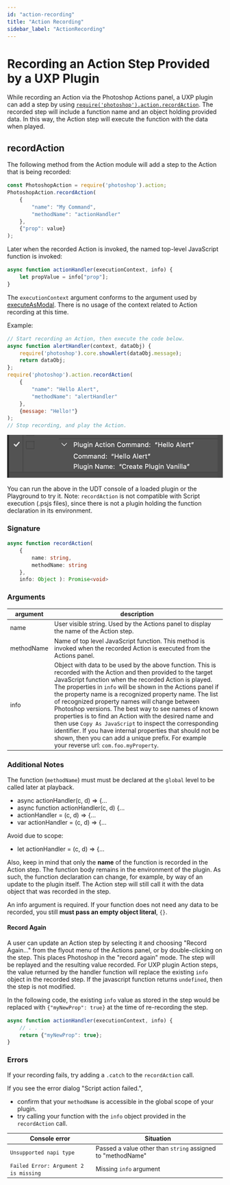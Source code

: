```yaml
---
id: "action-recording"
title: "Action Recording"
sidebar_label: "ActionRecording"
---
```


# Recording an Action Step Provided by a UXP Plugin

While recording an Action via the Photoshop Actions panel, a UXP plugin can add a step by using [`require('photoshop').action.recordAction`](./photoshopaction/#recordaction).  The recorded step will include a function name and an object holding provided data.  In this way, the Action step will execute the function with the data when played.

## recordAction

The following method from the Action module will add a step to the Action that is being recorded:

```javascript
const PhotoshopAction = require('photoshop').action;
PhotoshopAction.recordAction(
    {
        "name": "My Command",
        "methodName": "actionHandler"
    },
    {"prop": value}
);
```

Later when the recorded Action is invoked, the named top-level JavaScript function is invoked:

```javascript
async function actionHandler(executionContext, info) {
    let propValue = info["prop"];
}
```
The `executionContext` argument conforms to the argument used by [executeAsModal](./executeasmodal).  There is no usage of the context related to Action recording at this time.


Example:
```javascript
// Start recording an Action, then execute the code below.
async function alertHandler(context, dataObj) {
    require('photoshop').core.showAlert(dataObj.message);
    return dataObj;
};
require('photoshop').action.recordAction(
    {
        "name": "Hello Alert",
        "methodName": "alertHandler"
    },
    {message: "Hello!"}
);
// Stop recording, and play the Action.
```
![recordAction](./assets/recordAction.png)

You can run the above in the UDT console of a loaded plugin or the Playground to try it. 
Note: `recordAction` is not compatible with Script execution (.psjs files), since there is not a plugin holding the function declaration in its environment.

### Signature

```typescript
async function recordAction(
    {
        name: string,
        methodName: string
    },
    info: Object ): Promise<void>
```

### Arguments

|argument|description|
|---|---|
|name|User visible string. Used by the Actions panel to display the name of the Action step.|
|methodName|Name of top level JavaScript function. This method is invoked when the recorded Action is executed from the Actions panel.|
|info|Object with data to be used by the above function. This is recorded with the Action and then provided to the target JavaScript function when the recorded Action is played. The properties in `info` will be shown in the Actions panel if the property name is a recognized property name. The list of recognized property names will change between Photoshop versions. The best way to see names of known properties is to find an Action with the desired name and then use `Copy As JavaScript` to inspect the corresponding identifier.  If you have internal properties that should not be shown, then you can add a unique prefix. For example your reverse url: `com.foo.myProperty`.|


### Additional Notes

The function (`methodName`) must must be declared at the `global` level to be called later at playback.
- async actionHandler(c, d) => {...
- async function actionHandler(c, d) {...
- actionHandler = (c, d) => {...
- var actionHandler = (c, d) => {...

Avoid due to scope:
- let actionHandler = (c, d) => {...

Also, keep in mind that only the **name** of the function is recorded in the Action step.  The function body remains in the environment of the plugin.  As such, the function declaration can change, for example, by way of an update to the plugin itself.  The Action step will still call it with the data object that was recorded in the step.  

An info argument is required.  If your function does not need any data to be recorded, you still **must pass an empty object literal**, `{}`. 

#### Record Again
A user can update an Action step by selecting it and choosing "Record Again..." from the flyout menu of the Actions panel, or by double-clicking on the step.
This places Photoshop in the "record again" mode. The step will be replayed and the resulting value recorded.  For UXP plugin Action steps, the value returned by the handler function will replace the existing `info` object in the recorded step. If the javascript function returns `undefined`, then the step is not modified. 

In the following code, the existing `info` value as stored in the step would be replaced with `{"myNewProp": true}` at the time of re-recording the step.

```javascript
async function actionHandler(executionContext, info) {
    // . . .
    return {"myNewProp": true};
}
```

### Errors
If your recording fails, try adding a `.catch` to the `recordAction` call.

If you see the error dialog "Script action failed.", 
- confirm that your `methodName` is accessible in the global scope of your plugin.
- try calling your function with the `info` object provided in the `recordAction` call.

|Console error|Situation|
|-------------|---------|
|`Unsupported napi type`|Passed a value other than `string` assigned to "methodName"|
|`Failed Error: Argument 2 is missing`|Missing `info` argument|
